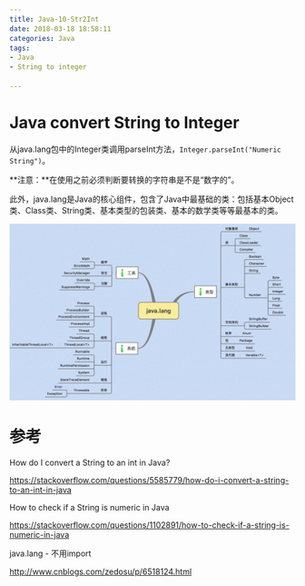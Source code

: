 ```yaml
---
title: Java-10-Str2Int
date: 2018-03-18 18:58:11
categories: Java
tags:
- Java
- String to integer

---
```


# Java convert String to Integer

从java.lang包中的Integer类调用parseInt方法，`Integer.parseInt("Numeric String")`。

**注意：**在使用之前必须判断要转换的字符串是不是“数字的”。

此外，java.lang是Java的核心组件，包含了Java中最基础的类：包括基本Object类、Class类、String类、基本类型的包装类、基本的数学类等等最基本的类。

![lang.png](Java-10-Str2Int\lang.png)

# 参考

How do I convert a String to an int in Java?

https://stackoverflow.com/questions/5585779/how-do-i-convert-a-string-to-an-int-in-java

How to check if a String is numeric in Java

https://stackoverflow.com/questions/1102891/how-to-check-if-a-string-is-numeric-in-java

java.lang - 不用import

http://www.cnblogs.com/zedosu/p/6518124.html